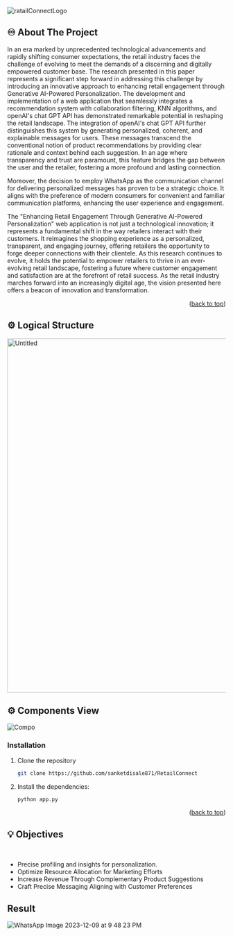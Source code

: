 

<!-- PROJECT LOGO -->

![ratailConnectLogo](https://github.com/sanketdisale871/RetailConnect/assets/109368165/b80f71c1-279a-4d8b-8826-724d4c390cc1)



## ♾️ About The Project
In an era marked by unprecedented technological advancements and rapidly shifting consumer expectations, the retail industry faces the challenge of evolving to meet the demands of a discerning and digitally empowered customer base. The research presented in this paper represents a significant step forward in addressing this challenge by introducing an innovative approach to enhancing retail engagement through Generative AI-Powered Personalization. The development and implementation of a web application that seamlessly integrates a recommendation system with collaboration filtering, KNN algorithms, and openAI's chat GPT API has demonstrated remarkable potential in reshaping the retail landscape.
The integration of openAI's chat GPT API further distinguishes this system by generating personalized, coherent, and explainable messages for users. These messages transcend the conventional notion of product recommendations by providing clear rationale and context behind each suggestion. In an age where transparency and trust are paramount, this feature bridges the gap between the user and the retailer, fostering a more profound and lasting connection.

Moreover, the decision to employ WhatsApp as the communication channel for delivering personalized messages has proven to be a strategic choice. It aligns with the preference of modern consumers for convenient and familiar communication platforms, enhancing the user experience and engagement.

The "Enhancing Retail Engagement Through Generative AI-Powered Personalization" web application is not just a technological innovation; it represents a fundamental shift in the way retailers interact with their customers. It reimagines the shopping experience as a personalized, transparent, and engaging journey, offering retailers the opportunity to forge deeper connections with their clientele. As this research continues to evolve, it holds the potential to empower retailers to thrive in an ever-evolving retail landscape, fostering a future where customer engagement and satisfaction are at the forefront of retail success. As the retail industry marches forward into an increasingly digital age, the vision presented here offers a beacon of innovation and transformation.


<p align="right">(<a href="#readme-top">back to top</a>)</p>

## ⚙️ Logical Structure

<img width="816" alt="Untitled" src="https://github.com/sanketdisale871/RetailConnect/assets/109368165/f9507d6a-7dba-4c41-8116-f906b4cceb4b">

## ⚙️ Components View

![Compo](https://github.com/sanketdisale871/RetailConnect/assets/109368165/3098965c-75ad-486c-b0b8-150058f284e6)



### Installation

1. Clone the repository

   ```sh
   git clone https://github.com/sanketdisale871/RetailConnect
   ```

2. Install the dependencies:

   ```sh
   python app.py
   ```

<p align="right">(<a href="#readme-top">back to top</a>)</p>

## 💡 Objectives

<br>

- Precise profiling and insights for personalization.
- Optimize Resource Allocation for Marketing Efforts
- Increase Revenue Through Complementary Product Suggestions
- Craft Precise Messaging Aligning with Customer Preferences

## Result
![WhatsApp Image 2023-12-09 at 9 48 23 PM](https://github.com/sanketdisale871/RetailConnect/assets/109368165/0484212a-6866-43b7-a13a-d6991f4970a2)






